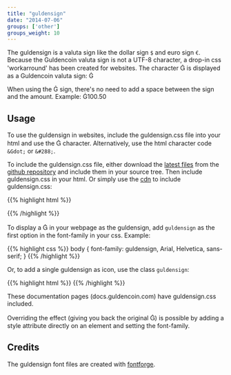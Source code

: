 ```yaml
---
title: "guldensign"
date: "2014-07-06"
groups: ['other']
groups_weight: 10
---
```


The guldensign is a valuta sign like the dollar sign `$` and euro sign `€`. 
Because the Guldencoin valuta sign is not a UTF-8 character, a drop-in css 'workarround' has been created for websites. The character <span style='font-family:"proxima-nova", "HelveticaNeue-Light", "Helvetica Neue Light", "Helvetica Neue", Helvetica, Arial, "Lucida Grande", sans-serif !important;'>Ġ</span> is displayed as a Guldencoin valuta sign: Ġ

When using the Ġ sign, there's no need to add a space between the sign and the amount. Example: Ġ100.50


## Usage

To use the guldensign in websites, include the guldensign.css file into your html and use the <span style='font-family:"proxima-nova", "HelveticaNeue-Light", "Helvetica Neue Light", "Helvetica Neue", Helvetica, Arial, "Lucida Grande", sans-serif !important;'>Ġ</span> character. Alternatively, use the html character code `&Gdot;` or `&#288;`.

To include the guldensign.css file, either download the [latest files](https://github.com/nlgcoin/guldensign/archive/master.zip) from the [github repository](https://github.com/nlgcoin/guldensign) and include them in your source tree. Then include guldensign.css in your html.
Or simply use the [cdn](/services/cdn) to include guldensign.css:

{{% highlight html %}}
<link rel="stylesheet" type="text/css" href="//nlgcdn.com/guldensign/1/guldensign.css" />
{{% /highlight %}}

To display a <span style='font-family:"proxima-nova", "HelveticaNeue-Light", "Helvetica Neue Light", "Helvetica Neue", Helvetica, Arial, "Lucida Grande", sans-serif !important;'>Ġ</span> in your webpage as the guldensign, add `guldensign` as the first option in the font-family in your css. Example:

{{% highlight css %}}
body {
	font-family: guldensign, Arial, Helvetica, sans-serif;
}
{{% /highlight %}}

Or, to add a single guldensign as icon, use the class `guldensign`:

{{% highlight html %}}
<i class="guldensign" ></i>
{{% /highlight %}}

These documentation pages (docs.guldencoin.com) have guldensign.css included.

Overriding the effect (giving you back the original <span style='font-family:"proxima-nova", "HelveticaNeue-Light", "Helvetica Neue Light", "Helvetica Neue", Helvetica, Arial, "Lucida Grande", sans-serif !important;'>Ġ</span>) is possible by adding a style attribute directly on an element and setting the font-family.


## Credits
The guldensign font files are created with [fontforge](http://fontforge.org/).

